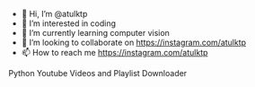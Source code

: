 - 👋 Hi, I’m @atulktp
- 👀 I’m interested in coding
- 🌱 I’m currently learning computer vision
- 💞️ I’m looking to collaborate on https://instagram.com/atulktp
- 📫 How to reach me https://instagram.com/atulktp

<!---
atulktp/atulktp is a ✨ special ✨ repository because its `README.md` (this file) appears on your GitHub profile.
You can click the Preview link to take a look at your changes.
--->

Python Youtube Videos and Playlist Downloader
